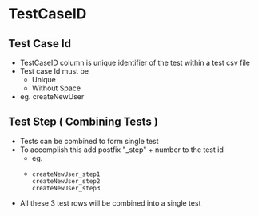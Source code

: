 # TestCaseID

## Test Case Id

* TestCaseID column is unique identifier of the test within a test csv file
* Test case Id must be 
  * Unique
  * Without Space
* eg. createNewUser

## Test Step \( Combining Tests \)

* Tests can be combined to form single test
* To accomplish this add postfix "\_step" + number to the test id
  * eg.
  * ```text
    createNewUser_step1
    createNewUser_step2
    createNewUser_step3
    ```
* All these 3 test rows will be combined into a single test


